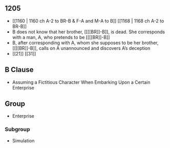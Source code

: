 ## 1205
- [[1160 | 1160 ch A-2 to BR-B &amp; F-A and M-A to B]] [[1168 | 1168 ch A-2 to BR-B]] 
- B does not know that her brother, [[[[BR]]-B]], is dead. She corresponds with a man, A, who pretends to be [[[[BR]]-B]]
- B, after corresponding with A, whom she supposes to be her brother, [[[[BR]]-B]], calls on A unannounced and discovers A’s deception
- [[21]] [[31]] 

## B Clause
- Assuming a Fictitious Character When Embarking  Upon a Certain Enterprise

## Group
- Enterprise

### Subgroup
- Simulation

